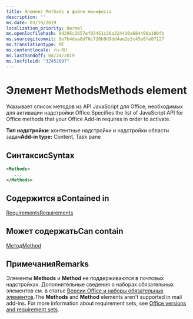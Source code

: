 ```yaml
---
title: Элемент Methods в файле манифеста
description: ''
ms.date: 03/19/2019
localization_priority: Normal
ms.openlocfilehash: 0d295c2657ef03451c26a324410a684490a180fb
ms.sourcegitcommit: 9e7b4daa8d76c710b9d9dd4ae2e3c45e8fe07127
ms.translationtype: MT
ms.contentlocale: ru-RU
ms.lasthandoff: 04/24/2019
ms.locfileid: "32452097"
---
```

# <a name="methods-element"></a><span data-ttu-id="f5f3b-102">Элемент Methods</span><span class="sxs-lookup"><span data-stu-id="f5f3b-102">Methods element</span></span>

<span data-ttu-id="f5f3b-103">Указывает список методов из API JavaScript для Office, необходимых для активации надстройки Office.</span><span class="sxs-lookup"><span data-stu-id="f5f3b-103">Specifies the list of JavaScript API for Office methods that your Office Add-in requires in order to activate.</span></span>

<span data-ttu-id="f5f3b-104">**Тип надстройки:** контентные надстройки и надстройки области задач</span><span class="sxs-lookup"><span data-stu-id="f5f3b-104">**Add-in type:** Content, Task pane</span></span>

## <a name="syntax"></a><span data-ttu-id="f5f3b-105">Синтаксис</span><span class="sxs-lookup"><span data-stu-id="f5f3b-105">Syntax</span></span>

```XML
<Methods>
   ...
</Methods>
```

## <a name="contained-in"></a><span data-ttu-id="f5f3b-106">Содержится в</span><span class="sxs-lookup"><span data-stu-id="f5f3b-106">Contained in</span></span>

[<span data-ttu-id="f5f3b-107">Requirements</span><span class="sxs-lookup"><span data-stu-id="f5f3b-107">Requirements</span></span>](requirements.md)

## <a name="can-contain"></a><span data-ttu-id="f5f3b-108">Может содержать</span><span class="sxs-lookup"><span data-stu-id="f5f3b-108">Can contain</span></span>

[<span data-ttu-id="f5f3b-109">Метод</span><span class="sxs-lookup"><span data-stu-id="f5f3b-109">Method</span></span>](method.md)

## <a name="remarks"></a><span data-ttu-id="f5f3b-110">Примечания</span><span class="sxs-lookup"><span data-stu-id="f5f3b-110">Remarks</span></span>

<span data-ttu-id="f5f3b-111">Элементы **Methods** и **Method** не поддерживаются в почтовых надстройках. Дополнительные сведения о наборах обязательных элементов см. в статье [Версии Office и наборы обязательных элементов](/office/dev/add-ins/develop/office-versions-and-requirement-sets).</span><span class="sxs-lookup"><span data-stu-id="f5f3b-111">The  **Methods** and **Method** elements aren't supported in mail add-ins. For more information about requirement sets, see [Office versions and requirement sets](/office/dev/add-ins/develop/office-versions-and-requirement-sets).</span></span>

